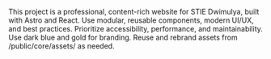 <!-- Use this file to provide workspace-specific custom instructions to Copilot. For more details, visit https://code.visualstudio.com/docs/copilot/copilot-customization#_use-a-githubcopilotinstructionsmd-file -->

This project is a professional, content-rich website for STIE Dwimulya, built with Astro and React. Use modular, reusable components, modern UI/UX, and best practices. Prioritize accessibility, performance, and maintainability. Use dark blue and gold for branding. Reuse and rebrand assets from /public/core/assets/ as needed.
